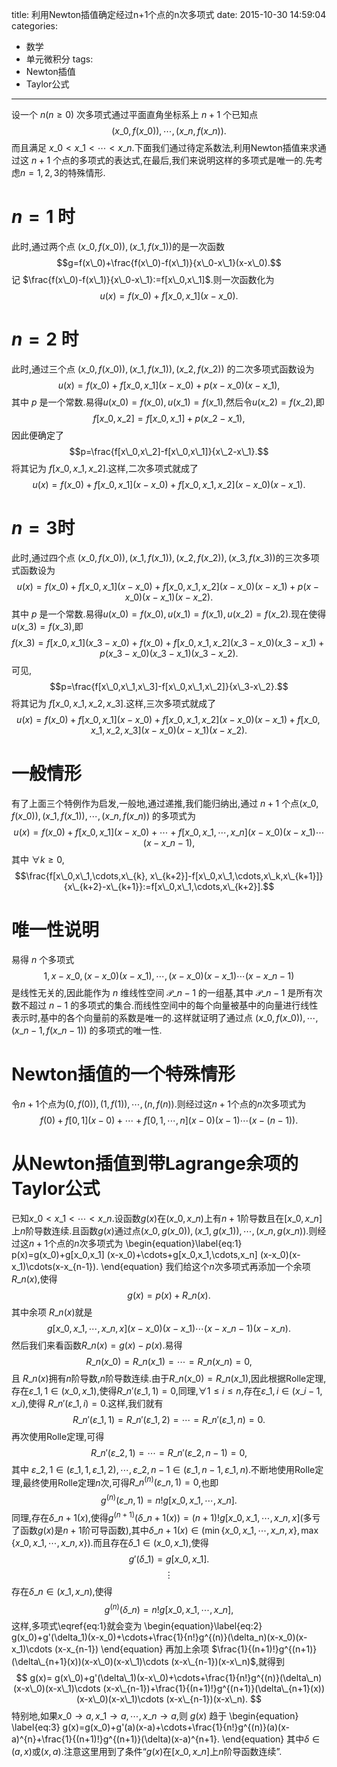 title: 利用Newton插值确定经过n+1个点的n次多项式
date: 2015-10-30 14:59:04
categories:
- 数学
- 单元微积分
tags:
- Newton插值
- Taylor公式

---
设一个 $n(n\geq 0)$ 次多项式通过平面直角坐标系上 $n+1$ 个已知点
$$(x\_{0},f(x\_0)),\cdots,(x\_{n},f(x\_n)).$$
而且满足 $x\_0< x\_1< \cdots< x\_n$.下面我们通过待定系数法,利用Newton插值来求通过这 $n+1$ 个点的多项式的表达式,在最后,我们来说明这样的多项式是唯一的.先考虑$n=1,2,3$的特殊情形.
# $n=1$ 时
此时,通过两个点 $(x\_0,f(x\_0)),(x\_1,f(x\_1))$的是一次函数
$$g=f(x\_0)+\frac{f(x\_0)-f(x\_1)}{x\_0-x\_1}(x-x\_0).$$
记 $\frac{f(x\_0)-f(x\_1)}{x\_0-x\_1}:=f[x\_0,x\_1]$.则一次函数化为$$u(x)=f(x\_0)+f[x\_0,x\_1] (x-x\_0).$$
# $n=2$ 时
此时,通过三个点 $(x\_0,f(x\_0)),(x\_1,f(x\_1)),(x\_2,f(x\_2))$ 的二次多项式函数设为
$$u(x)=f(x\_0)+f[x\_0,x\_1] (x-x\_0)+p(x-x\_0)(x-x\_1),$$
其中 $p$ 是一个常数.易得$u(x\_0)=f(x\_0),u(x\_1)=f(x\_1)$,然后令$u(x\_2)=f(x\_2)$,即
$$f[x\_0,x\_2]=f[x\_0,x\_1]+p(x\_2-x\_1),$$
因此便确定了
$$p=\frac{f[x\_0,x\_2]-f[x\_0,x\_1]}{x\_2-x\_1}.$$
将其记为 $f[x\_0,x\_1,x\_2]$.这样,二次多项式就成了
$$u(x)=f(x\_0)+f[x\_0,x\_1] (x-x\_0)+f[x\_0,x\_1,x\_2] (x-x\_0)(x-x\_1).$$
# $n=3$时
此时,通过四个点 $(x\_0,f(x\_0)),(x\_1,f(x\_1)),(x\_2,f(x\_2)),(x\_3,f(x\_3))$的三次多项式函数设为
$$u(x)=f(x\_0)+f[x\_0,x\_1] (x-x\_0)+f[x\_0,x\_1,x\_2] (x-x\_0)(x-x\_1)+p(x-x\_0)(x-x\_1)(x-x\_2).$$
其中 $p$ 是一个常数.易得$u(x\_0)=f(x\_0),u(x\_1)=f(x\_1),u(x\_2)=f(x\_2)$.现在使得 $u(x\_3)=f(x\_3)$,即
$$f(x\_3)=f[x\_0,x\_1] (x\_3-x\_0)+f(x\_0)+f[x\_0,x\_1,x\_2] (x\_3-x\_0)(x\_3-x\_1)+p(x\_3-x\_0)(x\_3-x\_1)(x\_3-x\_2).$$
可见,
$$p=\frac{f[x\_0,x\_1,x\_3]-f[x\_0,x\_1,x\_2]}{x\_3-x\_2}.$$
将其记为 $f[x\_0,x\_1,x\_{2},x\_3]$.这样,三次多项式就成了
$$u(x)=f(x\_0)+f[x\_0,x\_1] (x-x\_0)+f[x\_0,x\_1,x\_2] (x-x\_0)(x-x\_1)+f[x\_0,x\_1,x\_2,x\_3] (x-x\_0)(x-x\_1)(x-x\_2).$$
# 一般情形
有了上面三个特例作为启发,一般地,通过递推,我们能归纳出,通过 $n+1$ 个点$(x\_0,f(x\_0)),(x\_1,f(x\_1)),\cdots,(x\_n,f(x\_n))$ 的多项式为
$$u(x)=f(x\_0)+f[x\_0,x\_1] (x-x\_0)+\cdots+f[x\_0,x\_1,\cdots,x\_n] (x-x\_0)(x-x\_1)\cdots(x-x\_{n-1}),$$
其中 $\forall k\geq 0$,
$$\frac{f[x\_0,x\_1,\cdots,x\_{k},
  x\_{k+2}]-f[x\_0,x\_1,\cdots,x\_k,x\_{k+1}]}{x\_{k+2}-x\_{k+1}}:=f[x\_0,x\_1,\cdots,x\_{k+2}].$$
# 唯一性说明
易得 $n$ 个多项式
$$1,x-x\_0,(x-x\_0)(x-x\_1),\cdots,(x-x\_0)(x-x\_1)\cdots (x-x\_{n-1})$$
是线性无关的,因此能作为 $n$ 维线性空间 $\mathcal{P}\_{n-1}$ 的一组基,其中 $\mathcal{P}\_{n-1}$ 是所有次数不超过 $n-1$ 的多项式的集合.而线性空间中的每个向量被基中的向量进行线性表示时,基中的各个向量前的系数是唯一的.这样就证明了通过点 $(x\_0,f(x\_0)),\cdots,(x\_{n-1},f(x\_{n-1}))$ 的多项式的唯一性.

# Newton插值的一个特殊情形
令$n+1$个点为$(0,f(0)),(1,f(1)),\cdots,(n,f(n))$.则经过这$n+1$个点的$n$次多项式为
$$
  f(0)+f[0,1] (x-0)+\cdots+f[0,1,\cdots,n] (x-0)(x-1)\cdots(x-(n-1)).
$$
# 从Newton插值到带Lagrange余项的Taylor公式
已知$x\_0< x\_1< \cdots< x\_n$.设函数$g(x)$在$(x\_0,x\_n)$上有$n+1$阶导数且在$[x\_0,x\_n]$上$n$阶导数连续.且函数$g(x)$通过点$(x\_0,g(x\_0)),(x\_1,g(x\_1)),\cdots,(x\_n,g(x\_n))$.则经过这$n+1$个点的$n$次多项式为
\begin{equation}\label{eq:1}
p(x)=g(x\_0)+g[x\_0,x\_1] (x-x\_0)+\cdots+g[x\_0,x\_1,\cdots,x\_n] (x-x\_0)(x-x\_1)\cdots(x-x\_{n-1}).
\end{equation}
我们给这个$n$次多项式再添加一个余项$R\_n(x)$,使得
$$
g(x)=p(x)+R\_n(x).
$$
其中余项 $R\_n(x)$就是
$$
g[x\_0,x\_1,\cdots,x\_n,x] (x-x\_0)(x-x\_1)\cdots (x-x\_{n-1})(x-x\_n).
$$
然后我们来看函数$R\_n(x)=g(x)-p(x)$.易得
$$
R\_{n}(x\_0)=R\_{n}(x\_1)=\cdots=R\_{n}(x\_n)=0,
$$
且 $R\_{n}(x)$拥有$n$阶导数,$n$阶导数连续.由于$R\_{n}(x\_0)=R\_{n}(x\_1)$,因此根据Rolle定理,存在$\varepsilon\_{1,1}\in (x\_0,x\_1)$,使得$R\_{n}'(\varepsilon\_{1,1})=0$,同理,$\forall 1\leq i\leq n$,存在$\varepsilon\_{1,i}\in (x\_{i-1},x\_i)$,使得 $R\_{n}'(\varepsilon\_{1,i})=0$.这样,我们就有$$R\_{n}'(\varepsilon\_{1,1})=R\_{n}'(\varepsilon\_{1,2})=\cdots=R\_{n}'(\varepsilon\_{1,n})=0.$$再次使用Rolle定理,可得
$$
R\_{n}'(\varepsilon\_{2,1})=\cdots=R\_{n}'(\varepsilon\_{2,n-1})=0,
$$
其中 $\varepsilon\_{2,1}\in (\varepsilon \_{1,1},\varepsilon\_{1,2}),\cdots,\varepsilon\_{2,n-1}\in (\varepsilon\_{1,n-1},\varepsilon\_{1,n})$.不断地使用Rolle定理,最终使用Rolle定理$n$次,可得$R\_{n}^{(n)}(\varepsilon\_{n,1})=0$,也即
$$
g^{(n)}(\varepsilon\_{n,1})=n!g[x\_0,x\_1,\cdots,x\_n].
$$
同理,存在$\delta\_{n+1}(x)$,使得$g^{(n+1)}(\delta\_{n+1}(x))=(n+1)!g[x\_0,x\_1,\cdots,x\_n,x]$(多亏了函数$g(x)$是$n+1$阶可导函数),其中$\delta\_{n+1}(x)\in (\min\{x\_0,x\_1,\cdots,x\_n,x\},\max\{x\_0,x\_1,\cdots,x\_n,x\})$.而且存在$\delta\_1\in (x\_0,x\_1)$,使得
$$
g'(\delta\_1)=g[x\_0,x\_1].
$$
$$
\vdots
$$
存在$\delta\_n\in (x\_1,x\_n)$,使得
$$
g^{(n)}(\delta\_n)=n!g[x\_0,x\_1,\cdots,x\_n],
$$
这样,多项式\eqref{eq:1}就会变为
\begin{equation}\label{eq:2}
  g(x\_0)+g'(\delta\_1)(x-x\_0)+\cdots+\frac{1}{n!}g^{(n)}(\delta\_n)(x-x\_0)(x-x\_1)\cdots
  (x-x\_{n-1})
\end{equation}
再加上余项
$\frac{1}{(n+1)!}g^{(n+1)}(\delta\_{n+1}(x))(x-x\_0)(x-x\_1)\cdots (x-x\_{n-1})(x-x\_n)$,就得到
$$
g(x)=  g(x\_0)+g'(\delta\_1)(x-x\_0)+\cdots+\frac{1}{n!}g^{(n)}(\delta\_n)(x-x\_0)(x-x\_1)\cdots
  (x-x\_{n-1})+\frac{1}{(n+1)!}g^{(n+1)}(\delta\_{n+1}(x))(x-x\_0)(x-x\_1)\cdots
  (x-x\_{n-1})(x-x\_n).
$$
特别地,如果$x\_0\to a,x\_1\to a,\cdots,x\_n\to a$,则 $g(x)$ 趋于
\begin{equation}
\label{eq:3}
g(x)=g(x\_0)+g'(a)(x-a)+\cdots+\frac{1}{n!}g^{(n)}(a)(x-a)^{n}+\frac{1}{(n+1)!}g^{(n+1)}(\delta)(x-a)^{n+1}.
\end{equation}
其中$\delta\in (a,x)$或$(x,a)$.注意这里用到了条件“$g(x)$在$[x\_0,x\_n]$上$n$阶导函数连续”.
